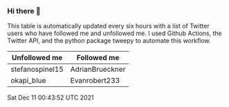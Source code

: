 ### Hi there 👋

This table is automatically updated every six hours with a list of Twitter users who have followed me and unfollowed me. I used Github Actions, the Twitter API, and the python package tweepy to automate this workflow.

| Unfollowed me |  Followed me |
| --- | --- |
|stefanospinel15|AdrianBrueckner|
|okapi_blue|Evanrobert233|
Sat Dec 11 00:43:52 UTC 2021
